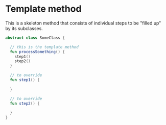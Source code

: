 # Template method

This is a skeleton method that consists of individual steps to be "filled up" by its subclasses.

```kotlin
abstract class SomeClass {

  // this is the template method
  fun processSomething() {
    step1()
    step2()
  }

  // to override
  fun step1() {
    
  }

  // to override
  fun step2() {
    
  }
}
```
